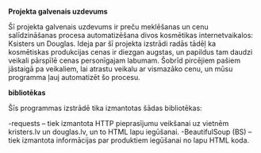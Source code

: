 **Projekta galvenais uzdevums**

Šī projekta galvenais uzdevums ir preču meklēšanas un cenu salīdzināšanas procesa automatizēšana divos kosmētikas internetvaikalos: Ksisters un Douglas.
Ideja par šī projekta izstrādi radās tādēļ ka kosmētiskas produkcijas cenas ir diezgan augstas, un papildus tam daudzi veikali pārspīlē cenas personīgajam labumam. Šobrīd pircējiem pašiem jāstaigā pa veikaliem, lai atrastu veikalu ar vismazāko cenu, un mūsu programma ļauj automatizēt šo procesu.


**bibliotēkas**

Šīs programmas izstrādē tika izmantotas šādas bibliotēkas:

-requests – tiek izmantota HTTP pieprasījumu veikšanai uz vietnēm kristers.lv  un douglas.lv, un to HTML lapu iegūšanai.
-BeautifulSoup (BS) – tiek izmantota informācijas par produktiem iegūšanai no lapu HTML koda.
